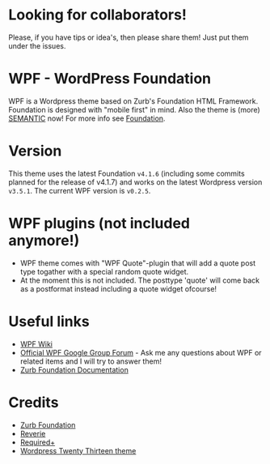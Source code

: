 # Looking for collaborators!
Please, if you have tips or idea's, then please share them! Just put them under the issues.

# WPF - WordPress Foundation
WPF is a Wordpress theme based on Zurb's Foundation HTML Framework. Foundation is designed with "mobile first" in mind. Also the theme is (more) [SEMANTIC](https://en.wikipedia.org/wiki/Semantic_HTML) now! For more info see [Foundation](http://foundation.zurb.com/).

# Version
This theme uses the latest Foundation `v4.1.6` (including some commits planned for the release of v4.1.7) and works on the latest Wordpress version `v3.5.1`. The current WPF version is `v0.2.5`.

# WPF plugins (not included anymore!)
* WPF theme comes with "WPF Quote"-plugin that will add a quote post type togather with a special random quote widget.
* At the moment this is not included. The posttype 'quote' will come back as a postformat instead including a quote widget ofcourse!

# Useful links
* [WPF Wiki](https://github.com/MekZii/WPF/wiki/)
* [Official WPF Google Group Forum](https://groups.google.com/forum/?fromgroups#!forum/wordpressfoundation) - Ask me any questions about WPF or related items and I will try to answer them!
* [Zurb Foundation Documentation](http://foundation.zurb.com/docs/)

# Credits
* [Zurb Foundation](http://foundation.zurb.com/)
* [Reverie](http://themefortress.com/reverie/)
* [Required+](http://themes.required.ch/)
* [Wordpress Twenty Thirteen theme](http://twentythirteendemo.wordpress.com/)